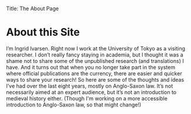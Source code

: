 Title: The About Page

# About this Site

I’m Ingrid Ivarsen. Right now I work at the University of Tokyo as a visiting researcher. I don’t really fancy staying in academia, but I thought it was a shame not to share some of the unpublished research (and translations) I have. And it turns out that when you no longer take part in the system where official publications are the currency, there are easier and quicker ways to share your research! So here are some of the thoughts and ideas I’ve had over the last eight years, mostly on Anglo-Saxon law. It’s not necessarily aimed at an expert audience, but it’s not an introduction to medieval history either. (Though I'm working on a more accessible introduction to Anglo-Saxon law, so that might change!)

